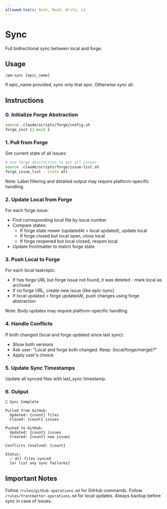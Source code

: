 ```yaml
---
allowed-tools: Bash, Read, Write, LS
---
```


# Sync

Full bidirectional sync between local and forge.

## Usage
```
/pm:sync [epic_name]
```

If epic_name provided, sync only that epic. Otherwise sync all.

## Instructions

### 0. Initialize Forge Abstraction

```bash
source .claude/scripts/forge/config.sh
forge_init || exit 1
```

### 1. Pull from Forge

Get current state of all issues:
```bash
# Use forge abstraction to get all issues
source .claude/scripts/forge/issue-list.sh
forge_issue_list --state all
```

Note: Label filtering and detailed output may require platform-specific handling.

### 2. Update Local from Forge

For each forge issue:
- Find corresponding local file by issue number
- Compare states:
  - If forge state newer (updatedAt > local updated), update local
  - If forge closed but local open, close local
  - If forge reopened but local closed, reopen local
- Update frontmatter to match forge state

### 3. Push Local to Forge

For each local task/epic:
- If has forge URL but forge issue not found, it was deleted - mark local as archived
- If no forge URL, create new issue (like epic-sync)
- If local updated > forge updatedAt, push changes using forge abstraction

Note: Body updates may require platform-specific handling.

### 4. Handle Conflicts

If both changed (local and forge updated since last sync):
- Show both versions
- Ask user: "Local and forge both changed. Keep: (local/forge/merge)?"
- Apply user's choice

### 5. Update Sync Timestamps

Update all synced files with last_sync timestamp.

### 6. Output

```
🔄 Sync Complete

Pulled from GitHub:
  Updated: {count} files
  Closed: {count} issues
  
Pushed to GitHub:
  Updated: {count} issues
  Created: {count} new issues
  
Conflicts resolved: {count}

Status:
  ✅ All files synced
  {or list any sync failures}
```

## Important Notes

Follow `/rules/github-operations.md` for GitHub commands.
Follow `/rules/frontmatter-operations.md` for local updates.
Always backup before sync in case of issues.